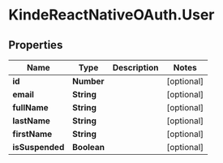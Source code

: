 # KindeReactNativeOAuth.User

## Properties

Name | Type | Description | Notes
------------ | ------------- | ------------- | -------------
**id** | **Number** |  | [optional] 
**email** | **String** |  | [optional] 
**fullName** | **String** |  | [optional] 
**lastName** | **String** |  | [optional] 
**firstName** | **String** |  | [optional] 
**isSuspended** | **Boolean** |  | [optional] 


